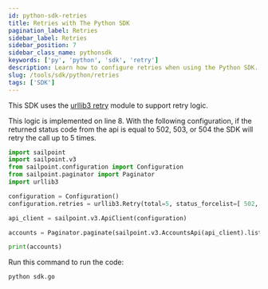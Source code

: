 ```yaml
---
id: python-sdk-retries
title: Retries with The Python SDK
pagination_label: Retries
sidebar_label: Retries
sidebar_position: 7
sidebar_class_name: pythonsdk
keywords: ['py', 'python', 'sdk', 'retry']
description: Learn how to configure retries when using the Python SDK.
slug: /tools/sdk/python/retries
tags: ['SDK']
---
```


This SDK uses the [urllib3 retry](https://urllib3.readthedocs.io/en/stable/reference/urllib3.util.html) module to support retry logic.

This logic is implemented on line 8. With the following configuration, if the returned status code from the api is equal to 502, 503, or 504 the SDK will retry the call up to 5 times.

```python showLineNumbers
import sailpoint
import sailpoint.v3
from sailpoint.configuration import Configuration
from sailpoint.paginator import Paginator
import urllib3

configuration = Configuration()
configuration.retries = urllib3.Retry(total=5, status_forcelist=[ 502, 503, 504 ])

api_client = sailpoint.v3.ApiClient(configuration)

accounts = Paginator.paginate(sailpoint.v3.AccountsApi(api_client).list_accounts, result_limit=1000, limit=250)

print(accounts)
```

Run this command to run the code:

```bash
python sdk.go
```
